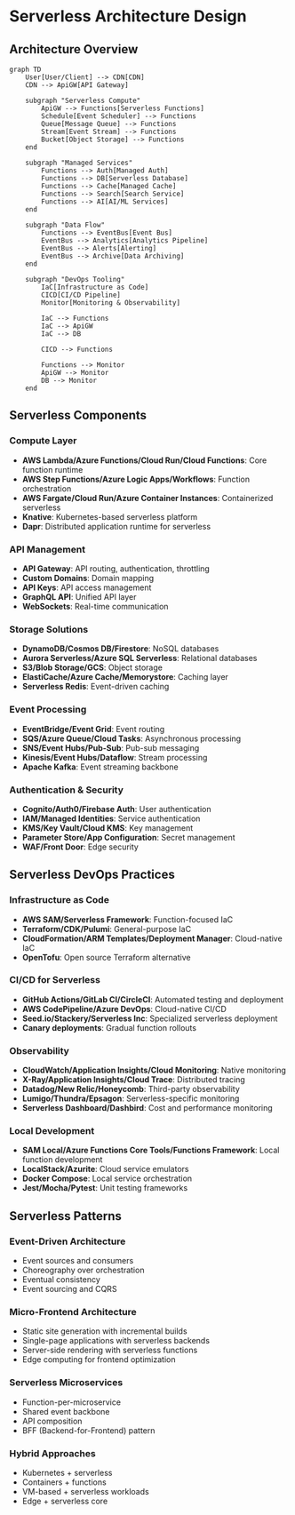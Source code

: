 # Serverless Architecture Design

## Architecture Overview

```mermaid
graph TD
    User[User/Client] --> CDN[CDN]
    CDN --> ApiGW[API Gateway]
    
    subgraph "Serverless Compute"
        ApiGW --> Functions[Serverless Functions]
        Schedule[Event Scheduler] --> Functions
        Queue[Message Queue] --> Functions
        Stream[Event Stream] --> Functions
        Bucket[Object Storage] --> Functions
    end
    
    subgraph "Managed Services"
        Functions --> Auth[Managed Auth]
        Functions --> DB[Serverless Database]
        Functions --> Cache[Managed Cache]
        Functions --> Search[Search Service]
        Functions --> AI[AI/ML Services]
    end
    
    subgraph "Data Flow"
        Functions --> EventBus[Event Bus]
        EventBus --> Analytics[Analytics Pipeline]
        EventBus --> Alerts[Alerting]
        EventBus --> Archive[Data Archiving]
    end
    
    subgraph "DevOps Tooling"
        IaC[Infrastructure as Code]
        CICD[CI/CD Pipeline]
        Monitor[Monitoring & Observability]
        
        IaC --> Functions
        IaC --> ApiGW
        IaC --> DB
        
        CICD --> Functions
        
        Functions --> Monitor
        ApiGW --> Monitor
        DB --> Monitor
    end
```

## Serverless Components

### Compute Layer
- **AWS Lambda/Azure Functions/Cloud Run/Cloud Functions**: Core function runtime
- **AWS Step Functions/Azure Logic Apps/Workflows**: Function orchestration
- **AWS Fargate/Cloud Run/Azure Container Instances**: Containerized serverless
- **Knative**: Kubernetes-based serverless platform
- **Dapr**: Distributed application runtime for serverless

### API Management
- **API Gateway**: API routing, authentication, throttling
- **Custom Domains**: Domain mapping
- **API Keys**: API access management
- **GraphQL API**: Unified API layer
- **WebSockets**: Real-time communication

### Storage Solutions
- **DynamoDB/Cosmos DB/Firestore**: NoSQL databases
- **Aurora Serverless/Azure SQL Serverless**: Relational databases
- **S3/Blob Storage/GCS**: Object storage
- **ElastiCache/Azure Cache/Memorystore**: Caching layer
- **Serverless Redis**: Event-driven caching

### Event Processing
- **EventBridge/Event Grid**: Event routing
- **SQS/Azure Queue/Cloud Tasks**: Asynchronous processing
- **SNS/Event Hubs/Pub-Sub**: Pub-sub messaging
- **Kinesis/Event Hubs/Dataflow**: Stream processing
- **Apache Kafka**: Event streaming backbone

### Authentication & Security
- **Cognito/Auth0/Firebase Auth**: User authentication
- **IAM/Managed Identities**: Service authentication
- **KMS/Key Vault/Cloud KMS**: Key management
- **Parameter Store/App Configuration**: Secret management
- **WAF/Front Door**: Edge security

## Serverless DevOps Practices

### Infrastructure as Code
- **AWS SAM/Serverless Framework**: Function-focused IaC
- **Terraform/CDK/Pulumi**: General-purpose IaC
- **CloudFormation/ARM Templates/Deployment Manager**: Cloud-native IaC
- **OpenTofu**: Open source Terraform alternative

### CI/CD for Serverless
- **GitHub Actions/GitLab CI/CircleCI**: Automated testing and deployment
- **AWS CodePipeline/Azure DevOps**: Cloud-native CI/CD
- **Seed.io/Stackery/Serverless Inc**: Specialized serverless deployment
- **Canary deployments**: Gradual function rollouts

### Observability
- **CloudWatch/Application Insights/Cloud Monitoring**: Native monitoring
- **X-Ray/Application Insights/Cloud Trace**: Distributed tracing
- **Datadog/New Relic/Honeycomb**: Third-party observability
- **Lumigo/Thundra/Epsagon**: Serverless-specific monitoring
- **Serverless Dashboard/Dashbird**: Cost and performance monitoring

### Local Development
- **SAM Local/Azure Functions Core Tools/Functions Framework**: Local function development
- **LocalStack/Azurite**: Cloud service emulators
- **Docker Compose**: Local service orchestration
- **Jest/Mocha/Pytest**: Unit testing frameworks

## Serverless Patterns

### Event-Driven Architecture
- Event sources and consumers
- Choreography over orchestration
- Eventual consistency
- Event sourcing and CQRS

### Micro-Frontend Architecture
- Static site generation with incremental builds
- Single-page applications with serverless backends
- Server-side rendering with serverless functions
- Edge computing for frontend optimization

### Serverless Microservices
- Function-per-microservice
- Shared event backbone
- API composition
- BFF (Backend-for-Frontend) pattern

### Hybrid Approaches
- Kubernetes + serverless
- Containers + functions
- VM-based + serverless workloads
- Edge + serverless core